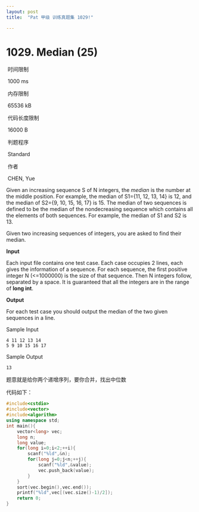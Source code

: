 ```yaml
---
layout: post
title:  "Pat 甲级 训练真题集 1029!"

---
```

# 1029. Median (25)

​    时间限制  

​    1000 ms

​    内存限制  

​    65536 kB

​    代码长度限制  

​    16000 B

​      判题程序    

​      Standard    

​      作者    

​      CHEN, Yue

Given an increasing sequence S of N integers, the *median* is the number at the middle position.  For example, the median of S1={11, 12, 13, 14} is 12, and the median of S2={9, 10, 15, 16, 17} is 15.  The median of two sequences is defined to be the median of the nondecreasing sequence which contains all the elements of both sequences.  For example, the median of S1 and S2 is 13.

Given two increasing sequences of integers, you are asked to find their median.

**Input**

Each input file contains one test case.  Each case occupies 2 lines, each gives the information of a sequence.  For each sequence, the first positive integer N (<=1000000) is the size of that sequence.  Then N integers follow, separated by a space.  It is guaranteed that all the integers are in the range of **long int**.

**Output**

For each test case you should output the median of the two given sequences in a line.

Sample Input

```
4 11 12 13 14
5 9 10 15 16 17

```

Sample Output

```
13
```

题意就是给你两个递增序列，要你合并，找出中位数

代码如下：

```c++
#include<cstdio>
#include<vector>
#include<algorithm>
using namespace std;
int main(){
	vector<long> vec;
	long n;
	long value;
	for(long i=0;i<2;++i){
		scanf("%ld",&n);
		for(long j=0;j<n;++j){
			scanf("%ld",&value);
			vec.push_back(value);
		}
	}
	sort(vec.begin(),vec.end());
	printf("%ld",vec[(vec.size()-1)/2]);
	return 0;
}
```


